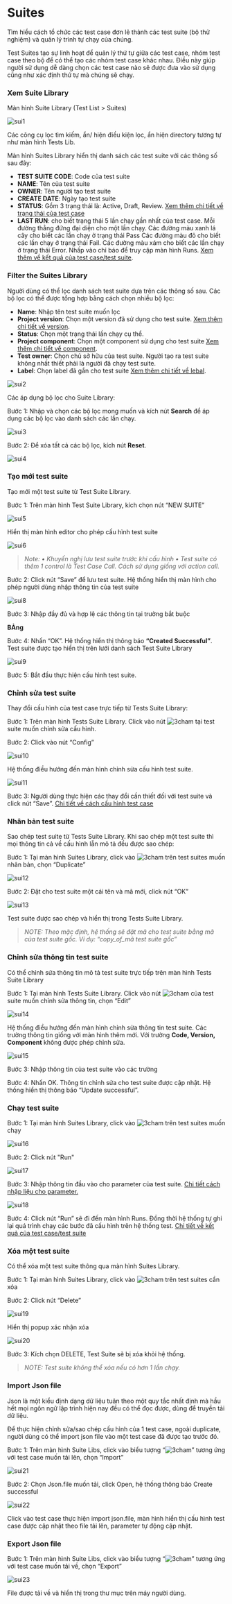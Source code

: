 # Suites
Tìm hiểu cách tổ chức các test case đơn lẻ thành các test suite (bộ thử nghiệm) và quản lý trình tự chạy của chúng.

Test Suites tạo sự linh hoạt để quản lý thứ tự giữa các test case, nhóm test case theo bộ để có thể tạo các nhóm test case khác nhau. Điều này giúp người sử dụng dễ dàng chọn các test case nào sẽ được đưa vào sử dụng cũng như xác định thứ tự mà chúng sẽ chạy.


### Xem Suite Library 
Màn hình Suite Library (Test List > Suites)

![sui1](/test-framework-api/guest/doc-file/doc-file/99e681c8-faef-405e-831d-7d1ef48a9bdc/sui1.png)

Các công cụ lọc tìm kiếm, ẩn/ hiện điều kiện lọc, ẩn hiện directory tương tự như màn hình Tests Lib.

Màn hình Suites Library hiển thị danh sách các test suite với các thông số sau đây:

+ **TEST SUITE CODE**: Code của test suite
+ **NAME**: Tên của test suite
+ **OWNER**: Tên người tạo test suite
+ **CREATE DATE**: Ngày tạo test suite
+ **STATUS**: Gồm 3 trạng thái là: Active, Draft, Review. [Xem thêm chi tiết về trạng thái của test case](/test-framework-api/guest/doc-file/doc-file/03aa9ed7-eb1f-4362-8146-b1fabde3b705/link.png)
+ **LAST RUN**: cho biết trạng thái 5 lần chạy gần nhất của test case. Mỗi đường thẳng đứng đại diện cho một lần chạy. Các đường màu xanh lá cây cho biết các lần chạy ở trạng thái Pass Các đường màu đỏ cho biết các lần chạy ở trạng thái Fail. Các đường màu xám cho biết các lần chạy ở trạng thái Error. Nhấp vào chỉ báo để truy cập màn hình Runs. [Xem thêm về kết quả của test case/test suite](/test-framework-api/guest/doc-file/doc-file/03aa9ed7-eb1f-4362-8146-b1fabde3b705/link.png).


### Filter the Suites Library
Người dùng có thể lọc danh sách test suite dựa trên các thông số sau. Các bộ lọc có thể được tổng hợp bằng cách chọn nhiều bộ lọc:

- **Name**: Nhập tên test suite muốn lọc
- **Project version**:  Chọn một version đã sử dụng cho test suite. [Xem thêm chi tiết về version](/test-framework-api/guest/doc-file/doc-file/03aa9ed7-eb1f-4362-8146-b1fabde3b705/link.png).
- **Status**: Chọn một trạng thái lần chạy cụ thể.
- **Project component**: Chọn một component sử dụng cho test suite [Xem thêm chi tiết về component](/test-framework-api/guest/doc-file/doc-file/03aa9ed7-eb1f-4362-8146-b1fabde3b705/link.png).
- **Test owner**: Chọn chủ sở hữu của test suite. Người tạo ra test suite không nhất thiết phải là người đã chạy test suite.
- **Label**: Chọn label đã gắn cho test suite [Xem thêm chi tiết về lebal](/test-framework-api/guest/doc-file/doc-file/03aa9ed7-eb1f-4362-8146-b1fabde3b705/link.png).

![sui2](/test-framework-api/guest/doc-file/doc-file/8f12a3a6-b758-445f-abd0-343581aef84d/sui2.png)

Các áp dụng bộ lọc cho Suite Library:

Bước 1:	Nhập và chọn các bộ lọc mong muốn và kích nút **Search** để áp dụng các bộ lọc vào danh sách các lần chạy.

![sui3](/test-framework-api/guest/doc-file/doc-file/1ee4e174-eda6-4464-b275-b569a8883565/sui3.png)

Bước 2:	Để xóa tất cả các bộ lọc, kích nút **Reset**. 

![sui4](/test-framework-api/guest/doc-file/doc-file/280f59bc-cdca-4a13-a10c-43e20118385d/sui4.png)

### Tạo mới test suite
Tạo mới một test suite từ Test Suite Library. 

Bước 1:	Trên màn hình Test Suite Library, kích chọn nút “NEW SUITE”

![sui5](/test-framework-api/guest/doc-file/doc-file/64cd2201-ab67-4876-9079-2d6fe19638d7/sui5.png)

Hiển thị màn hình editor cho phép cấu hình test suite

![sui6](/test-framework-api/guest/doc-file/doc-file/148c98de-d3ee-4468-a2ce-c7518b185f81/sui6.png)

> *Note: 
•	Khuyến nghị lưu test suite trước khi cấu hình
•	Test suite có thêm 1 control là Test Case Call. Cách sử dụng giống với action call.*

Bước 2:	Click nút “Save” để lưu test suite. Hệ thống hiển thị màn hình cho phép người dùng nhập thông tin của test suite

![sui8](/test-framework-api/guest/doc-file/doc-file/58eb5f79-64ee-4e69-ad51-b2f3f56bcc67/sui8.png)

Bước 3:	Nhập đầy đủ và hợp lệ các thông tin tại trường bắt buộc 

**BẢng**

Bước 4:	Nhấn “OK”. Hệ thống hiển thị thông báo **“Created Successful”**. Test suite được tạo hiển thị trên lưới danh sách Test Suite Library

![sui9](/test-framework-api/guest/doc-file/doc-file/8fc09e41-4cd2-4cc6-9068-33b2195e43af/sui9.png)

Bước 5:	Bắt đầu thực hiện cấu hình test suite.

### Chỉnh sửa test suite

Thay đổi cấu hình của test case trực tiếp từ Tests Suite Library:

Bước 1:	Trên màn hình Tests Suite Library. Click vào nút ![3cham](/test-framework-api/guest/doc-file/doc-file/e9a232d7-73eb-4938-ac58-af13faec857b/3cham.png) tại test suite muốn chỉnh sửa cấu hình.

Bước 2:	Click vào nút “Config”

![sui10](/test-framework-api/guest/doc-file/doc-file/f5769aaf-75c7-42ac-86bb-212439ba2018/sui10.png)

Hệ thống điều hướng đến màn hình chỉnh sửa cấu hình test suite.

![sui11](/test-framework-api/guest/doc-file/doc-file/c3912bf5-53bf-47da-885e-3594223c0f7b/sui11.png)

Bước 3:	Người dùng thực hiện các thay đổi cần thiết đối với test suite và click nút “Save”. [Chi tiết về cách cấu hình test case](/test-framework-api/guest/doc-file/doc-file/03aa9ed7-eb1f-4362-8146-b1fabde3b705/link.png) 


### Nhân bản test suite
Sao chép test suite từ Tests Suite Library. Khi sao chép một test suite thì mọi thông tin cả về cấu hình lẫn mô tả đều được sao chép:

Bước 1:	Tại màn hình Suites Library, click vào ![3cham](/test-framework-api/guest/doc-file/doc-file/e9a232d7-73eb-4938-ac58-af13faec857b/3cham.png) trên test suites muốn nhân bản, chọn “Duplicate”

![sui12](/test-framework-api/guest/doc-file/doc-file/f4b2d93b-51bb-420e-bc9f-25d0fd67af80/sui12.png)

Bước 2: Đặt cho test suite một cái tên và mã mới, click nút “OK”

![sui13](/test-framework-api/guest/doc-file/doc-file/6235e3b6-69aa-41c3-9595-11de1b199b67/sui13.png)

Test suite được sao chép và hiển thị trong Tests Suite Library.

> *NOTE: Theo mặc định, hệ thống sẽ đặt mã cho test suite bằng mã của test suite gốc. Ví dụ: “copy_of_mã test suite gốc”*

### Chỉnh sửa thông tin test suite
Có thể chỉnh sửa thông tin mô tả test suite trực tiếp trên màn hình Tests Suite Library

Bước 1: Tại màn hình Tests Suite Library. Click vào nút ![3cham](/test-framework-api/guest/doc-file/doc-file/e9a232d7-73eb-4938-ac58-af13faec857b/3cham.png) của test suite muốn chỉnh sửa thông tin, chọn “Edit”

![sui14](/test-framework-api/guest/doc-file/doc-file/0137db63-13f6-448e-b9ce-1a3ba0b656c5/sui14.png)

Hệ thống điều hướng đến màn hình chỉnh sửa thông tin test suite. Các trường thông tin giống với màn hình thêm mới. Với trường **Code, Version, Component** không được phép chỉnh sửa.

![sui15](/test-framework-api/guest/doc-file/doc-file/9417c384-1c90-4d22-8d54-f71b3bebcf38/sui15.png)

Bước 3: Nhập thông tin của test suite vào các trường

Bước 4: Nhấn OK. Thông tin chỉnh sửa cho test suite được cập nhật. Hệ thống hiển thị thông báo “Update successful”.

### Chạy test suite
Bước 1:	Tại màn hình Suites Library, click vào ![3cham](/test-framework-api/guest/doc-file/doc-file/e9a232d7-73eb-4938-ac58-af13faec857b/3cham.png) trên test suites muốn chạy

![sui16](/test-framework-api/guest/doc-file/doc-file/3457fe6b-691c-4f21-892c-0716458b24bd/sui16.png)

Bước 2: Click nút "Run"

![sui17](/test-framework-api/guest/doc-file/doc-file/87dc96f4-7aa7-4938-bed0-ddae0c7b97e6/sui17.png)

Bước 3:	Nhập thông tin đầu vào cho parameter của test suite. [Chi tiết cách nhập liệu cho parameter.](/test-framework-api/guest/doc-file/doc-file/03aa9ed7-eb1f-4362-8146-b1fabde3b705/link.png)

![sui18](/test-framework-api/guest/doc-file/doc-file/e04ba02c-0d39-4b1c-819c-1698c63dd422/sui18.png)

Bước 4:	Click nút “Run” sẽ đi đến màn hình Runs. Đồng thời hệ thống tự ghi lại quá trình chạy các bước đã cấu hình trên hệ thống test. [Chi tiết về kết quả của test case/test suite](/test-framework-api/guest/doc-file/doc-file/03aa9ed7-eb1f-4362-8146-b1fabde3b705/link.png)

### Xóa một test suite
Có thể xóa một test suite thông qua màn hình Suites Library.

Bước 1:	Tại màn hình Suites Library, click vào ![3cham](/test-framework-api/guest/doc-file/doc-file/e9a232d7-73eb-4938-ac58-af13faec857b/3cham.png) trên test suites cần xóa

Bước 2:	Click nút “Delete”

![sui19](/test-framework-api/guest/doc-file/doc-file/d3a90079-ea99-41d4-8c45-182857a9fc23/sui19.png)

Hiển thị popup xác nhận xóa

![sui20](/test-framework-api/guest/doc-file/doc-file/f5dc77fa-f80a-4bb5-a090-1b7bad33e019/sui20.png)

Bước 3:	Kích chọn DELETE, Test Suite sẽ bị xóa khỏi hệ thống.

> *NOTE: Test suite không thể xóa nếu có hơn 1 lần chạy.*

### Import Json file
Json là một kiểu định dạng dữ liệu tuân theo một quy tắc nhất định mà hầu hết mọi ngôn ngữ lập trình hiện nay đều có thể đọc được, dùng để truyền tải dữ liệu.

Để thực hiện chỉnh sửa/sao chép cấu hình của 1 test case, ngoài duplicate, người dùng có thể import json file vào một test case đã được tạo trước đó. 

Bước 1: Trên màn hình Suite Libs, click vào biểu tượng “![3cham](/test-framework-api/guest/doc-file/doc-file/e9a232d7-73eb-4938-ac58-af13faec857b/3cham.png)” tương ứng với test case muốn tải lên, chọn “Import”

![sui21](/test-framework-api/guest/doc-file/doc-file/fb27539c-9112-46a4-862b-5ee435fc7c5b/sui21.png)

Bước 2: Chọn Json.file muốn tải, click Open, hệ thống thông báo Create successful

![sui22](/test-framework-api/guest/doc-file/doc-file/fdd250ca-d78f-4ba8-9d5f-126c320d007f/sui22.png)

Click vào test case thực hiện import json.file, màn hình hiển thị cấu hình test case được cập nhật theo file tải lên, parameter tự động cập nhật.

### Export Json file

Bước 1: Trên màn hình Suite Libs, click vào biểu tượng “![3cham](/test-framework-api/guest/doc-file/doc-file/e9a232d7-73eb-4938-ac58-af13faec857b/3cham.png)” tương ứng với test case muốn tải về, chọn “Export”

![sui23](/test-framework-api/guest/doc-file/doc-file/d94e7acf-e5b6-4d4f-8cc5-32abbee467e5/sui23.png)

File được tải về và hiển thị trong thư mục trên máy người dùng.
